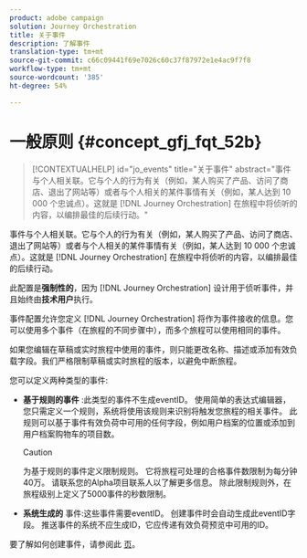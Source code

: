 ```yaml
---
product: adobe campaign
solution: Journey Orchestration
title: 关于事件
description: 了解事件
translation-type: tm+mt
source-git-commit: c66c09441f69e7026c60c37f87972e1e4ac9f7f8
workflow-type: tm+mt
source-wordcount: '385'
ht-degree: 54%

---
```



# 一般原则 {#concept_gfj_fqt_52b}

>[!CONTEXTUALHELP]
>id="jo_events"
>title="关于事件"
>abstract="事件与个人相关联。它与个人的行为有关（例如，某人购买了产品、访问了商店、退出了网站等）或者与个人相关的某件事情有关（例如，某人达到 10 000 个忠诚点）。这就是 [!DNL Journey Orchestration] 在旅程中将侦听的内容，以编排最佳的后续行动。"

事件与个人相关联。它与个人的行为有关（例如，某人购买了产品、访问了商店、退出了网站等）或者与个人相关的某件事情有关（例如，某人达到 10 000 个忠诚点）。这就是 [!DNL Journey Orchestration] 在旅程中将侦听的内容，以编排最佳的后续行动。

此配置是&#x200B;**强制性的**，因为 [!DNL Journey Orchestration] 设计用于侦听事件，并且始终由&#x200B;**技术用户**&#x200B;执行。

事件配置允许您定义 [!DNL Journey Orchestration] 将作为事件接收的信息。您可以使用多个事件（在旅程的不同步骤中），而多个旅程可以使用相同的事件。

如果您编辑在草稿或实时旅程中使用的事件，则只能更改名称、描述或添加有效负载字段。我们严格限制草稿或实时旅程的版本，以避免中断旅程。

您可以定义两种类型的事件:

* **基于规则的事件** :此类型的事件不生成eventID。 使用简单的表达式编辑器，您只需定义一个规则，系统将使用该规则来识别将触发您旅程的相关事件。 此规则可以基于事件有效负荷中可用的任何字段，例如用户档案的位置或添加到用户档案购物车的项目数。

   >[!CAUTION]
   >
   >为基于规则的事件定义限制规则。 它将旅程可处理的合格事件数限制为每分钟40万。 请联系您的Alpha项目联系人以了解更多信息。 除此限制规则外，在旅程级别上定义了5000事件的秒数限制。

* **系统生成的** 事件:这些事件需要eventID。 创建事件时会自动生成此eventID字段。 推送事件的系统不应生成ID，它应传递有效负荷预览中可用的ID。

要了解如何创建事件，请参阅此 [页](../event/about-creating.md)。

